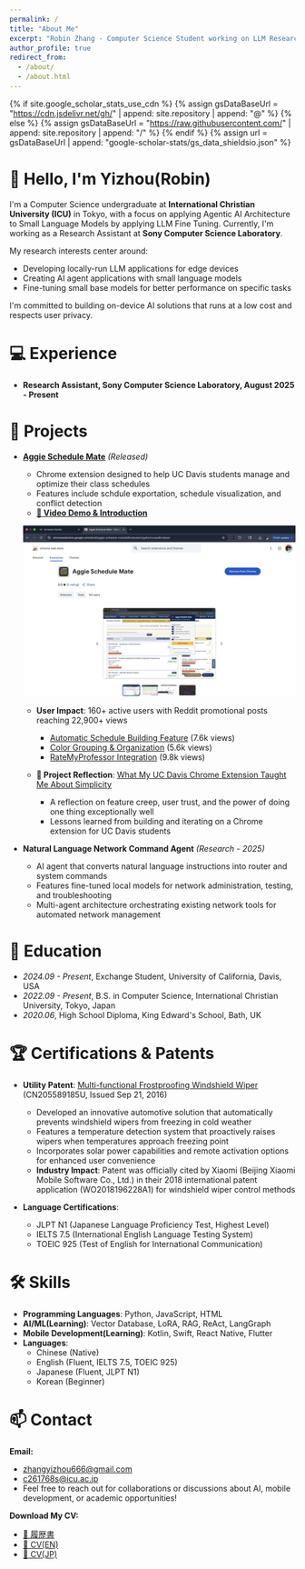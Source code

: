 ```yaml
---
permalink: /
title: "About Me"
excerpt: "Robin Zhang - Computer Science Student working on LLM Research"
author_profile: true
redirect_from:
  - /about/
  - /about.html
---
```


{% if site.google_scholar_stats_use_cdn %}
{% assign gsDataBaseUrl = "https://cdn.jsdelivr.net/gh/" | append: site.repository | append: "@" %}
{% else %}
{% assign gsDataBaseUrl = "https://raw.githubusercontent.com/" | append: site.repository | append: "/" %}
{% endif %}
{% assign url = gsDataBaseUrl | append: "google-scholar-stats/gs_data_shieldsio.json" %}

<span class='anchor' id='about-me'></span>

# 👋 Hello, I'm Yizhou(Robin)

I'm a Computer Science undergraduate at **International Christian University (ICU)** in Tokyo, with a focus on applying Agentic AI Architecture to Small Language Models by applying LLM Fine Tuning. Currently, I'm working as a Research Assistant at **Sony Computer Science Laboratory**.

My research interests center around:
- Developing locally-run LLM applications for edge devices
- Creating AI agent applications with small language models
- Fine-tuning small base models for better performance on specific tasks

I'm committed to building on-device AI solutions that runs at a low cost and respects user privacy.

<span class='anchor' id='-experience'></span>
# 💻 Experience
- **Research Assistant, Sony Computer Science Laboratory, August 2025 - Present**

<span class='anchor' id='-projects'></span>
# 🚀 Projects
- **[Aggie Schedule Mate](https://chromewebstore.google.com/detail/aggie-schedule-mate/ddlinokodanicjgdkomccaadblcdipee)** *(Released)*
  - Chrome extension designed to help UC Davis students manage and optimize their class schedules
  - Features include schdule exportation, schedule visualization, and conflict detection
  - **[🎥 Video Demo & Introduction](https://www.youtube.com/watch?v=4-czek4zTTQ)**
  
  <p style="text-align: center;">
    <img src="/images/Aggie-Schedule-Mate-Homepage-optimized.png" alt="Aggie Schedule Mate Chrome Web Store Page" width="700">
  </p>
  
  - **User Impact**: 160+ active users with Reddit promotional posts reaching 22,900+ views
    - [Automatic Schedule Building Feature](https://www.reddit.com/r/UCDavis/comments/1j3hvuc/i_made_a_chrome_extension_to_automatically/) (7.6k views)
    - [Color Grouping & Organization](https://www.reddit.com/r/UCDavis/comments/1jaj6mh/chrome_extension_that_colorgroups/) (5.6k views)
    - [RateMyProfessor Integration](https://www.reddit.com/r/UCDavis/comments/1jpqr60/you_can_now_see_ratemyprofessor_ratings_on/) (9.8k views)
  
  - **📝 Project Reflection**: [What My UC Davis Chrome Extension Taught Me About Simplicity](https://www.linkedin.com/posts/yizhou-zhang-9ba706188_last-quarter-i-built-a-chrome-extension-to-activity-7322020886205579264-N1ly?utm_source=share&utm_medium=member_desktop&rcm=ACoAACw-Qh4BbjUIR6nSoHf9eNF1Lk-s0GF7Upc)
    - A reflection on feature creep, user trust, and the power of doing one thing exceptionally well
    - Lessons learned from building and iterating on a Chrome extension for UC Davis students
  
- **Natural Language Network Command Agent** *(Research - 2025)*
  - AI agent that converts natural language instructions into router and system commands
  - Features fine-tuned local models for network administration, testing, and troubleshooting
  - Multi-agent architecture orchestrating existing network tools for automated network management

<span class='anchor' id='-education'></span>
# 📖 Education
- *2024.09 - Present*, Exchange Student, University of California, Davis, USA
- *2022.09 - Present*, B.S. in Computer Science, International Christian University, Tokyo, Japan
- *2020.06*, High School Diploma, King Edward's School, Bath, UK

<span class='anchor' id='-certifications--patents'></span>
# 🏆 Certifications & Patents
- **Utility Patent**: [Multi-functional Frostproofing Windshield Wiper](https://patents.google.com/patent/CN205589185U/en) (CN205589185U, Issued Sep 21, 2016)
  - Developed an innovative automotive solution that automatically prevents windshield wipers from freezing in cold weather
  - Features a temperature detection system that proactively raises wipers when temperatures approach freezing point
  - Incorporates solar power capabilities and remote activation options for enhanced user convenience
  - **Industry Impact**: Patent was officially cited by Xiaomi (Beijing Xiaomi Mobile Software Co., Ltd.) in their 2018 international patent application (WO2018196228A1) for windshield wiper control methods

- **Language Certifications**:
  - JLPT N1 (Japanese Language Proficiency Test, Highest Level)
  - IELTS 7.5 (International English Language Testing System)
  - TOEIC 925 (Test of English for International Communication)

<span class='anchor' id='-skills'></span>
# 🛠️ Skills
- **Programming Languages**: Python, JavaScript, HTML
- **AI/ML(Learning)**: Vector Database, LoRA, RAG, ReAct, LangGraph
- **Mobile Development(Learning)**: Kotlin, Swift, React Native, Flutter
- **Languages**: 
  - Chinese (Native)
  - English (Fluent, IELTS 7.5, TOEIC 925)
  - Japanese (Fluent, JLPT N1)
  - Korean (Beginner)


<span class='anchor' id='-contact'></span>
# 📫 Contact

**Email:**
- zhangyizhou666@gmail.com
- c261768s@icu.ac.jp
- Feel free to reach out for collaborations or discussions about AI, mobile development, or academic opportunities!

**Download My CV:**
- [📄 履歴書](/files/履歴書_ZHANG_Yizhou.pdf)
- [📄 CV(EN)](/files/CV_en.pdf)
- [📄 CV(JP)](/files/CV_jp.pdf)


